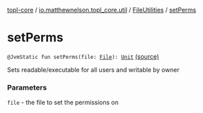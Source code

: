 [topl-core](../../index.md) / [io.matthewnelson.topl_core.util](../index.md) / [FileUtilities](index.md) / [setPerms](./set-perms.md)

# setPerms

`@JvmStatic fun setPerms(file: `[`File`](https://docs.oracle.com/javase/6/docs/api/java/io/File.html)`): `[`Unit`](https://kotlinlang.org/api/latest/jvm/stdlib/kotlin/-unit/index.html) [(source)](https://github.com/05nelsonm/TorOnionProxyLibrary-Android/blob/master/topl-core/src/main/java/io/matthewnelson/topl_core/util/FileUtilities.kt#L168)

Sets readable/executable for all users and writable by owner

### Parameters

`file` - the file to set the permissions on